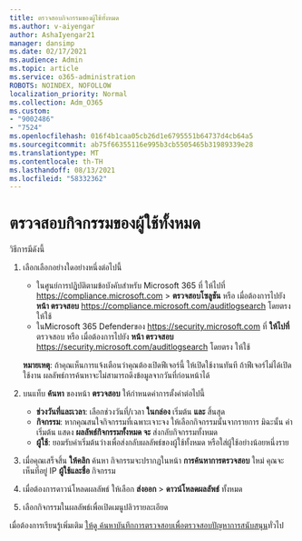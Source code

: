 ```yaml
---
title: ตรวจสอบกิจกรรมของผู้ใช้ทั้งหมด
ms.author: v-aiyengar
author: AshaIyengar21
manager: dansimp
ms.date: 02/17/2021
ms.audience: Admin
ms.topic: article
ms.service: o365-administration
ROBOTS: NOINDEX, NOFOLLOW
localization_priority: Normal
ms.collection: Adm_O365
ms.custom:
- "9002486"
- "7524"
ms.openlocfilehash: 016f4b1caa05cb26d1e6795551b64737d4cb64a5
ms.sourcegitcommit: ab75f66355116e995b3cb5505465b31989339e28
ms.translationtype: MT
ms.contentlocale: th-TH
ms.lasthandoff: 08/13/2021
ms.locfileid: "58332362"
---
```

# <a name="investigate-all-the-users-activities"></a>ตรวจสอบกิจกรรมของผู้ใช้ทั้งหมด

วิธีการมีดังนี้

1. เลือกเลือกอย่างใดอย่างหนึ่งต่อไปนี้
   - ในศูนย์การปฏิบัติตามข้อบังคับสําหรับ Microsoft 365 ที่ ให้ไปที่ <https://compliance.microsoft.com>  \> **ตรวจสอบโซลูชัน** หรือ เมื่อต้องการไปยัง **หน้า ตรวจสอบ** <https://compliance.microsoft.com/auditlogsearch> โดยตรง ให้ใช้
   - ในMicrosoft 365 Defenderของ <https://security.microsoft.com> ที่ **ให้ไปที่** ตรวจสอบ หรือ เมื่อต้องการไปยัง **หน้า ตรวจสอบ** <https://security.microsoft.com/auditlogsearch> โดยตรง ให้ใช้

    **หมายเหตุ**: ถ้าคุณเห็นการแจ้งเตือนว่าคุณต้องเปิดฟีเจอร์นี้ ให้เปิดใช้งานทันที ถ้าฟีเจอร์ไม่ได้เปิดใช้งาน ผลลัพธ์การค้นหาจะไม่สามารถดึงข้อมูลจากวันที่ก่อนหน้าได้

2. บนแท็บ **ค้นหา** ของหน้า **ตรวจสอบ** ให้กําหนดค่าการตั้งค่าต่อไปนี้
   - **ช่วงวันที่และเวลา**: เลือกช่วงวันที่/เวลา **ในกล่อง** เริ่มต้น **และ** สิ้นสุด
   - **กิจกรรม**: หากคุณสนใจกิจกรรมที่เฉพาะเจาะจง ให้เลือกกิจกรรมนั้นจากรายการ มิฉะนั้น ค่าเริ่มต้น แสดง **ผลลัพธ์กิจกรรมทั้งหมด จะ** ส่งกลับกิจกรรมทั้งหมด
   - **ผู้ใช้**: ยอมรับค่าเริ่มต้นว่างเพื่อส่งกลับผลลัพธ์ของผู้ใช้ทั้งหมด หรือใส่ผู้ใช้อย่างน้อยหนึ่งราย

3. เมื่อคุณเสร็จสิ้น **ให้คลิก** ค้นหา กิจกรรมจะปรากฏในหน้า **การค้นหาการตรวจสอบ** ใหม่ คุณจะเห็นที่อยู่ IP **ผู้ใช้****และ****ชื่อ** กิจกรรม

4. เมื่อต้องการดาวน์โหลดผลลัพธ์ ให้เลือก **ส่งออก** \> **ดาวน์โหลดผลลัพธ์** ทั้งหมด

5. เลือกกิจกรรมในผลลัพธ์เพื่อเปิดเมนูปลิวรายละเอียด

เมื่อต้องการเรียนรู้เพิ่มเติม [ให้ดู ค้นหาบันทึกการตรวจสอบเพื่อตรวจสอบปัญหาการสนับสนุน](https://docs.microsoft.com/microsoft-365/compliance/auditing-troubleshooting-scenarios)ทั่วไป

